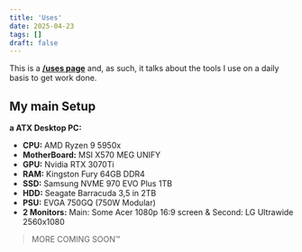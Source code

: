 ```yaml
---
title: 'Uses'
date: 2025-04-23
tags: []
draft: false
---
```


This is a **[/uses page](https://uses.tech/)** and, as such, it talks about the tools I use on a daily basis to get work done.

## My main Setup

**a ATX Desktop PC:**

- **CPU:** AMD Ryzen 9 5950x
- **MotherBoard:** MSI X570 MEG UNIFY
- **GPU:** Nvidia RTX 3070Ti
- **RAM:** Kingston Fury 64GB DDR4
- **SSD:** Samsung NVME 970 EVO Plus 1TB
- **HDD:** Seagate Barracuda 3,5 in 2TB
- **PSU:** EVGA 750GQ (750W Modular)
- **2 Monitors:** Main: Some Acer 1080p 16:9 screen & Second: LG Ultrawide 2560x1080

> MORE COMING SOON™
